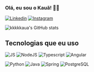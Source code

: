 ### Olá, eu sou o Kauã! 👋🏽

[![Linkedin](https://img.shields.io/badge/LinkedIn-0077B5?style=for-the-badge&logo=linkedin&logoColor=white)](https://www.linkedin.com/in/kau%C3%A3-matos-mendon%C3%A7a-7905bb241)
[![Instagram](https://img.shields.io/badge/Instagram-E4405F?style=for-the-badge&logo=instagram&logoColor=white)](https://www.instagram.com/kmmendonca.js)

![kkkkkaua's GitHub stats](https://github-readme-stats.vercel.app/api?username=devkaua&show_icons=true&theme=radical)

## Tecnologias que eu uso

![JS](https://img.shields.io/badge/JavaScript-F7DF1E?style=for-the-badge&logo=javascript&logoColor=black)
![NodeJS](https://img.shields.io/badge/Node.js-43853D?style=for-the-badge&logo=node.js&logoColor=white)
![Typescript](https://img.shields.io/badge/TypeScript-007ACC?style=for-the-badge&logo=typescript&logoColor=white)
![Angular](https://img.shields.io/badge/Angular-DD0031?style=for-the-badge&logo=angular&logoColor=white)

![Python](https://img.shields.io/badge/Python-14354C?style=for-the-badge&logo=python&logoColor=white)
![Java](https://img.shields.io/badge/Java-ED8B00?style=for-the-badge&logo=openjdk&logoColor=white)
![Spring](https://img.shields.io/badge/Spring-6DB33F?style=for-the-badge&logo=spring&logoColor=white)
![PostgreSQL](https://img.shields.io/badge/PostgreSQL-316192?style=for-the-badge&logo=postgresql&logoColor=white)
